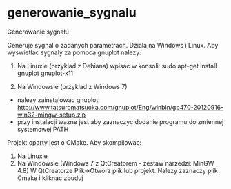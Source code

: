 generowanie_sygnalu
===================

Generowanie sygnału

Generuje sygnal o zadanych parametrach. Dziala na Windows i Linux. Aby wyswietlac sygnaly za pomoca gnuplot nalezy:

1) Na Linuxie (przyklad z Debiana)
  wpisac w konsoli: sudo apt-get install gnuplot gnuplot-x11
  
2) Na Windowsie (przyklad z Windows 7)
  - nalezy zainstalowac gnuplot: http://www.tatsuromatsuoka.com/gnuplot/Eng/winbin/gp470-20120916-win32-mingw-setup.zip
  - przy instalacji wazne jest aby zaznaczyc dodanie programu do zmiennej systemowej PATH
  
Projekt oparty jest o CMake. Aby skompilowac:
1) Na Linuxie
2) Na Windowsie (Windows 7 z QtCreatorem - zestaw narzedzi: MinGW 4.8)
  W QtCreatorze Plik->Otworz plik lub projekt. Nalezy zaznaczy plik Cmake i kliknac zbuduj
